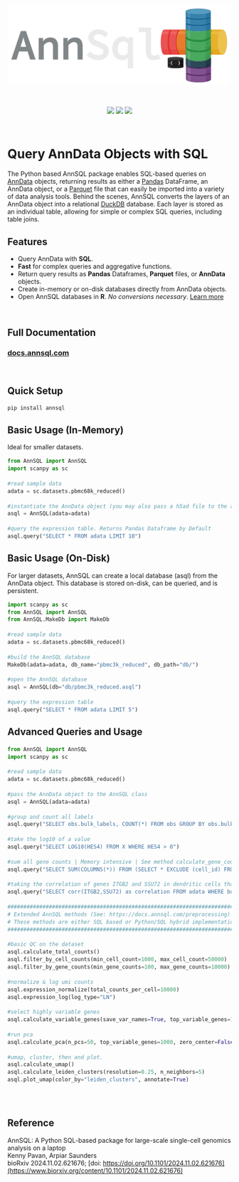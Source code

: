 <p align="center">
	<img src="examples/images/logo.png" width=500>
</p>

<br>

<p align="center">
	<a href="https://github.com/ArpiarSaundersLab/annsql/tree/main/tests"><img src="https://img.shields.io/badge/build-passing-brightgreen"></a>
	<a href="https://img.shields.io/github/v/release/ArpiarSaundersLab/annsql"><img src="https://img.shields.io/github/v/release/ArpiarSaundersLab/annsql"></a>
	<a href="https://static.pepy.tech/badge/annsql/month"><img src="https://static.pepy.tech/badge/annsql/month"></a>
</p>

<br>

# Query AnnData Objects with SQL
The Python based AnnSQL package enables SQL-based queries on [AnnData](https://anndata.readthedocs.io/en/latest/) objects, returning results as either a [Pandas](https://pandas.pydata.org/) DataFrame, an AnnData object, or a [Parquet](https://parquet.apache.org/) file that can easily be imported into a variety of data analysis tools. Behind the scenes, AnnSQL converts the layers of an AnnData object into a relational [DuckDB](https://duckdb.org/) database. Each layer is stored as an individual table, allowing for simple or complex SQL queries, including table joins.

## Features
- Query AnnData with **SQL**.
- **Fast** for complex queries and aggregative functions.
- Return query results as **Pandas** Dataframes, **Parquet** files, or **AnnData** objects.
- Create in-memory or on-disk databases directly from AnnData objects.
- Open AnnSQL databases in **R**. *No conversions necessary*. <a href="https://docs.annsql.com/R_usage/" target="_blank">Learn more</a>

<br>

## Full Documentation

<h3> <a href="https://docs.annsql.com">docs.annsql.com</a></h3>

<br>

## Quick Setup
```
pip install annsql
```

## Basic Usage (In-Memory)
Ideal for smaller datasets.
```python
from AnnSQL import AnnSQL
import scanpy as sc

#read sample data
adata = sc.datasets.pbmc68k_reduced()

#instantiate the AnnData object (you may also pass a h5ad file to the adata parameter)
asql = AnnSQL(adata=adata)

#query the expression table. Returns Pandas Dataframe by Default
asql.query("SELECT * FROM adata LIMIT 10")
```


## Basic Usage (On-Disk)
For larger datasets, AnnSQL can create a local database (asql) from the AnnData object. This database is stored on-disk, can be queried, and is persistent.
```python
import scanpy as sc
from AnnSQL import AnnSQL
from AnnSQL.MakeDb import MakeDb

#read sample data
adata = sc.datasets.pbmc68k_reduced()

#build the AnnSQL database
MakeDb(adata=adata, db_name="pbmc3k_reduced", db_path="db/")

#open the AnnSQL database
asql = AnnSQL(db="db/pbmc3k_reduced.asql")

#query the expression table
asql.query("SELECT * FROM adata LIMIT 5")
```

## Advanced Queries and Usage
```python
from AnnSQL import AnnSQL
import scanpy as sc

#read sample data
adata = sc.datasets.pbmc68k_reduced()

#pass the AnnData object to the AnnSQL class
asql = AnnSQL(adata=adata)

#group and count all labels
asql.query("SELECT obs.bulk_labels, COUNT(*) FROM obs GROUP BY obs.bulk_labels")

#take the log10 of a value
asql.query("SELECT LOG10(HES4) FROM X WHERE HES4 > 0")

#sum all gene counts | Memory intensive | See method calculate_gene_counts for chunked approach.
asql.query("SELECT SUM(COLUMNS(*)) FROM (SELECT * EXCLUDE (cell_id) FROM X)")

#taking the correlation of genes ITGB2 and SSU72 in dendritic cells that express either gene > 0
asql.query("SELECT corr(ITGB2,SSU72) as correlation FROM adata WHERE bulk_labels = 'Dendritic' AND (ITGB2 > 0 OR SSU72 >0)")

############################################################################
# Extended AnnSQL methods (See: https://docs.annsql.com/preprocessing)
# These methods are either SQL based or Python/SQL hybrid implementations.
############################################################################

#basic QC on the dataset
asql.calculate_total_counts()
asql.filter_by_cell_counts(min_cell_count=1000, max_cell_count=50000)
asql.filter_by_gene_counts(min_gene_counts=100, max_gene_counts=10000)

#normalize & log umi counts
asql.expression_normalize(total_counts_per_cell=10000)
asql.expression_log(log_type="LN")

#select highly variable genes
asql.calculate_variable_genes(save_var_names=True, top_variable_genes=1000)

#run pca
asql.calculate_pca(n_pcs=50, top_variable_genes=1000, zero_center=False)

#umap, cluster, then and plot.
asql.calculate_umap()
asql.calculate_leiden_clusters(resolution=0.25, n_neighbors=5)
asql.plot_umap(color_by="leiden_clusters", annotate=True)
```

<br>
<br>


## Reference
AnnSQL: A Python SQL-based package for large-scale single-cell genomics analysis on a laptop<br />
Kenny Pavan, Arpiar Saunders<br />
bioRxiv 2024.11.02.621676; [doi: https://doi.org/10.1101/2024.11.02.621676](https://www.biorxiv.org/content/10.1101/2024.11.02.621676)

<br>
<br>